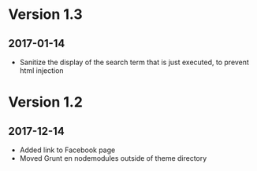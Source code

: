 Version 1.3 
===========

2017-01-14
----------

* Sanitize the display of the search term that is just executed, to prevent html injection 


Version 1.2 
===========

2017-12-14
----------

* Added link to Facebook page
* Moved Grunt en nodemodules outside of theme directory 
